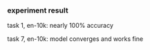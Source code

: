 ### experiment result

task 1, en-10k: nearly 100% accuracy

task 7, en-10k: model converges and works fine


